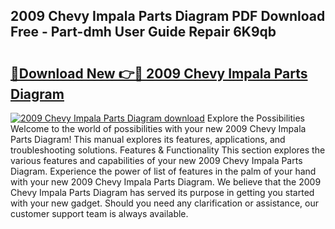 ## 2009 Chevy Impala Parts Diagram PDF Download Free - Part-dmh User Guide Repair 6K9qb

# <h2><a href="http://dflxe2t.blite.top/?on=2009+Chevy+Impala+Parts+Diagram">🔗Download New 👉🔴 2009 Chevy Impala Parts Diagram</a></h2>

[![2009 Chevy Impala Parts Diagram download](https://i.imgur.com/lujVjoI.png)](http://dflxe2t.blite.top/?on=2009+Chevy+Impala+Parts+Diagram)
Explore the Possibilities Welcome to the world of possibilities with your new 2009 Chevy Impala Parts Diagram! This manual explores its features, applications, and troubleshooting solutions. Features & Functionality This section explores the various features and capabilities of your new 2009 Chevy Impala Parts Diagram. Experience the power of list of features in the palm of your hand with your new 2009 Chevy Impala Parts Diagram. We believe that the 2009 Chevy Impala Parts Diagram has served its purpose in getting you started with your new gadget. Should you need any clarification or assistance, our customer support team is always available.
